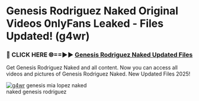 # Genesis Rodriguez Naked Original Videos 0nlyFans Leaked - Files Updated! (g4wr)

<h3>🔴 CLICK HERE 🌐==►► <a href="https://tinyurl.com/yckcrads" rel="nofollow">Genesis Rodriguez Naked Updated Files</a></h3>

Get Genesis Rodriguez Naked and all content. Now you can access all videos and pictures of Genesis Rodriguez Naked. New Updated Files 2025!

[![g4wr](https://i.imgur.com/hpKpOFt.gif)](https://tinyurl.com/yckcrads)
genesis mia lopez naked<br>
naked genesis rodriguez